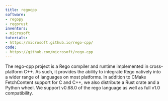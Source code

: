 ```yaml
---
title: regocpp
software:
- regopy
- regorust
inventors:
- microsoft
tutorials:
- https://microsoft.github.io/rego-cpp/
code:
- https://github.com/microsoft/rego-cpp
---
```

The rego-cpp project is a Rego compiler and runtime implemented in cross-platform C++.  As such, it provides the ability to integrate Rego natively into a wider range of languages on most platforms. In addition to CMake FetchContent support for C and C++, we also distribute a Rust crate and a Python wheel. We support v0.68.0 of the rego language as well as full v1.0 compatibility.